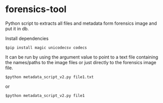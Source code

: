 # forensics-tool
Python script to extracts all files and metadata form forensics image and put it in db. 

Install dependencies 

`$pip install magic unicodecsv codecs`

It can be run by using the argument value to point to a text file containing the names/paths to the image files or just directly to the forensics image file.

`$python metadata_script_v2.py file1.txt`

or 

`$python metadata_script_v2.py file1`






